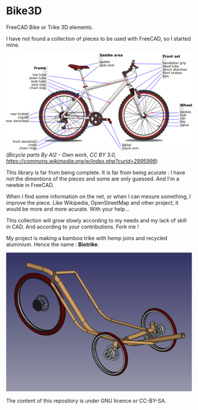 # Bike3D
FreeCAD Bike or Trike 3D elements.

I have not found a collection of pieces to be used with FreeCAD, so I started mine.

![Bicycle parts](Bicycle_diagram-en.png) (*Bicycle parts By Al2 - Own work, CC BY 3.0, https://commons.wikimedia.org/w/index.php?curid=2995998*)

This library is far from being complete. It is far from being acurate : I have not the dimentions of the pieces and some are only guessed. And I'm a newbie in FreeCAD.

When I find some information on the net, or when I can mesure something, I improve the piece. Like Wikipedia, OpenStreetMap and other project, it would be more and more acurate. With your help...

This collection will grow slowly according to my needs and my lack of skill in CAD. And according to your contributions. Fork me !

My project is making a bamboo trike with hemp joins and recycled aluminium. Hence the name : **Biotrike**.

![Biotrike](Biotrike.png)

The content of this repository is under GNU licence or CC-BY-SA.
